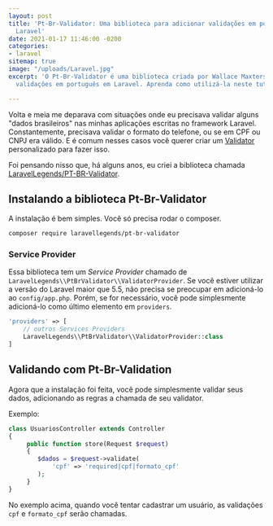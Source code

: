 ```yaml
---
layout: post
title: 'Pt-Br-Validator: Uma biblioteca para adicionar validações em português no
  Laravel'
date: 2021-01-17 11:46:00 -0200
categories:
- laravel
sitemap: true
image: "/uploads/Laravel.jpg"
excerpt: 'O Pt-Br-Validator é uma biblioteca criada por Wallace Maxters para adicionar
  validações em português em Laravel. Aprenda como utilizá-la neste tutorial. '

---
```

Volta e meia me deparava com situações onde eu precisava validar alguns "dados brasileiros" nas minhas aplicações escritas no framework Laravel. Constantemente, precisava validar o formato do telefone, ou se em CPF ou CNPJ era válido. E é comum nesses casos você querer criar um [Validator](https://laravel.com/docs/8.x/validation) personalizado para fazer isso.

Foi pensando nisso que, há alguns anos, eu criei a biblioteca chamada [LaravelLegends/PT-BR-Validator](https://github.com/LaravelLegends/pt-br-validator).

## Instalando a biblioteca Pt-Br-Validator

A instalação é bem simples. Você só precisa rodar o composer.

```bash
composer require laravellegends/pt-br-validator
```

### Service Provider

Essa biblioteca tem um *Service Provider* chamado de `LaravelLegends\\PtBrValidator\\ValidatorProvider`. Se você estiver utilizar a versão do Laravel maior que 5.5, não precisa se preocupar em adicioná-lo ao `config/app.php`. Porém, se for necessário, você pode simplesmente adicioná-lo como último elemento em `providers`.

```php
'providers' => [
    // outros Services Providers
    LaravelLegends\\PtBrValidator\\ValidatorProvider::class
]
```

## Validando com Pt-Br-Validation

Agora que a instalação foi feita, você pode simplesmente validar seus dados, adicionando as regras a chamada de seu validator.

Exemplo:

```php
class UsuariosController extends Controller
{
     public function store(Request $request)
     {
     	$dados = $request->validate(
        	'cpf' => 'required|cpf|formato_cpf'
        );
     }
}
```

No exemplo acima, quando você tentar cadastrar um usuário, as validações `cpf` e `formato_cpf` serão chamadas.